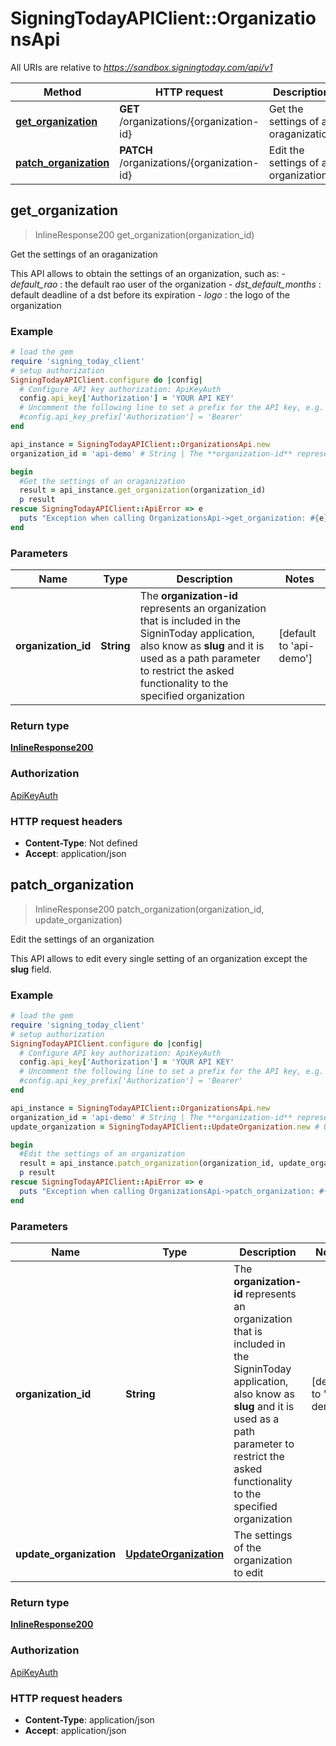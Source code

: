 # SigningTodayAPIClient::OrganizationsApi

All URIs are relative to *https://sandbox.signingtoday.com/api/v1*

Method | HTTP request | Description
------------- | ------------- | -------------
[**get_organization**](OrganizationsApi.md#get_organization) | **GET** /organizations/{organization-id} | Get the settings of an oraganization
[**patch_organization**](OrganizationsApi.md#patch_organization) | **PATCH** /organizations/{organization-id} | Edit the settings of an organization



## get_organization

> InlineResponse200 get_organization(organization_id)

Get the settings of an oraganization

This API allows to obtain the settings of an organization, such as:   - _default_rao_ : the default rao user of the organization   - _dst_default_months_ : default deadline of a dst before its expiration   - _logo_ : the logo of the organization 

### Example

```ruby
# load the gem
require 'signing_today_client'
# setup authorization
SigningTodayAPIClient.configure do |config|
  # Configure API key authorization: ApiKeyAuth
  config.api_key['Authorization'] = 'YOUR API KEY'
  # Uncomment the following line to set a prefix for the API key, e.g. 'Bearer' (defaults to nil)
  #config.api_key_prefix['Authorization'] = 'Bearer'
end

api_instance = SigningTodayAPIClient::OrganizationsApi.new
organization_id = 'api-demo' # String | The **organization-id** represents an organization that is included in the SigninToday application, also know as **slug** and it is used as a path parameter to restrict the asked functionality to the specified organization 

begin
  #Get the settings of an oraganization
  result = api_instance.get_organization(organization_id)
  p result
rescue SigningTodayAPIClient::ApiError => e
  puts "Exception when calling OrganizationsApi->get_organization: #{e}"
end
```

### Parameters


Name | Type | Description  | Notes
------------- | ------------- | ------------- | -------------
 **organization_id** | **String**| The **organization-id** represents an organization that is included in the SigninToday application, also know as **slug** and it is used as a path parameter to restrict the asked functionality to the specified organization  | [default to &#39;api-demo&#39;]

### Return type

[**InlineResponse200**](InlineResponse200.md)

### Authorization

[ApiKeyAuth](../README.md#ApiKeyAuth)

### HTTP request headers

- **Content-Type**: Not defined
- **Accept**: application/json


## patch_organization

> InlineResponse200 patch_organization(organization_id, update_organization)

Edit the settings of an organization

This API allows to edit every single setting of an organization except the **slug** field. 

### Example

```ruby
# load the gem
require 'signing_today_client'
# setup authorization
SigningTodayAPIClient.configure do |config|
  # Configure API key authorization: ApiKeyAuth
  config.api_key['Authorization'] = 'YOUR API KEY'
  # Uncomment the following line to set a prefix for the API key, e.g. 'Bearer' (defaults to nil)
  #config.api_key_prefix['Authorization'] = 'Bearer'
end

api_instance = SigningTodayAPIClient::OrganizationsApi.new
organization_id = 'api-demo' # String | The **organization-id** represents an organization that is included in the SigninToday application, also know as **slug** and it is used as a path parameter to restrict the asked functionality to the specified organization 
update_organization = SigningTodayAPIClient::UpdateOrganization.new # UpdateOrganization | The settings of the organization to edit

begin
  #Edit the settings of an organization
  result = api_instance.patch_organization(organization_id, update_organization)
  p result
rescue SigningTodayAPIClient::ApiError => e
  puts "Exception when calling OrganizationsApi->patch_organization: #{e}"
end
```

### Parameters


Name | Type | Description  | Notes
------------- | ------------- | ------------- | -------------
 **organization_id** | **String**| The **organization-id** represents an organization that is included in the SigninToday application, also know as **slug** and it is used as a path parameter to restrict the asked functionality to the specified organization  | [default to &#39;api-demo&#39;]
 **update_organization** | [**UpdateOrganization**](UpdateOrganization.md)| The settings of the organization to edit | 

### Return type

[**InlineResponse200**](InlineResponse200.md)

### Authorization

[ApiKeyAuth](../README.md#ApiKeyAuth)

### HTTP request headers

- **Content-Type**: application/json
- **Accept**: application/json

